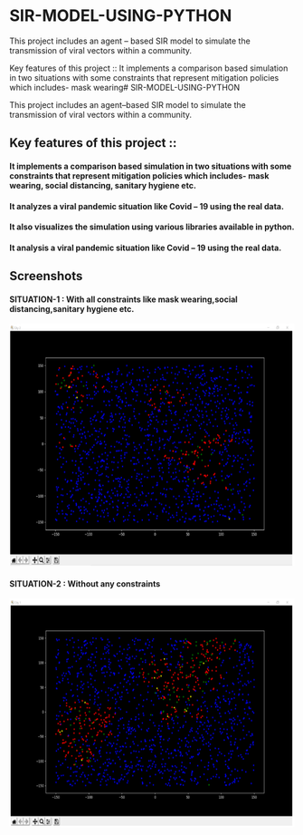 # SIR-MODEL-USING-PYTHON
This project includes an agent – based SIR model to simulate the transmission of viral vectors within a community.

Key features of this project :: 
It implements a comparison based simulation in two situations with some constraints that represent mitigation policies which includes-
    mask wearing# SIR-MODEL-USING-PYTHON

This project includes an agent–based SIR model to simulate the transmission of viral vectors within a community.

##  Key features of this project :: 
#### It implements a comparison based simulation in two situations with some constraints that represent mitigation policies which includes-  mask wearing, social distancing,   sanitary hygiene etc.       
#### It analyzes a viral pandemic situation like Covid – 19 using the real data.
#### It also visualizes the simulation using various libraries available in python.
#### It analysis a viral pandemic situation like Covid – 19 using the real data.

## Screenshots
 
  
 #### SITUATION-1 : With all constraints like mask wearing,social distancing,sanitary hygiene etc. 
 ![](city_2_with_constraints.png)
 #### SITUATION-2 : Without any constraints 
 ![](city_1_without_constraints.png)
 



